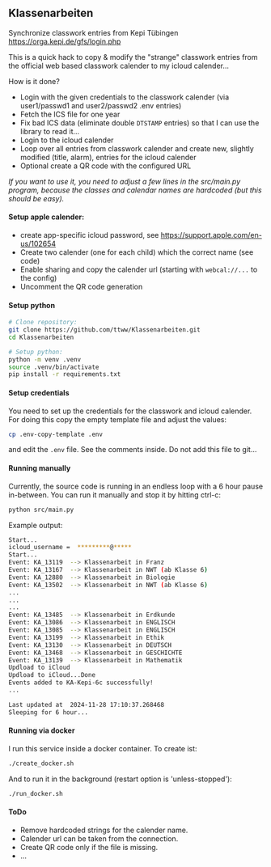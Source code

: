 ## Klassenarbeiten

Synchronize classwork entries from Kepi Tübingen https://orga.kepi.de/gfs/login.php

This is a quick hack to copy & modify the "strange" classwork entries from the official web based classwork calender to my icloud calender...

How is it done?
- Login with the given credentials to the classwork calender (via user1/passwd1 and user2/passwd2 .env entries)
- Fetch the ICS file for one year
- Fix bad ICS data (eliminate double `DTSTAMP` entries) so that I can use the library to read it...
- Login to the icloud calender
- Loop over all entries from classwork calender and create new, slightly modified (title, alarm), entries for the icloud calender
- Optional create a QR code with the configured URL

*If you want to use it, you need to adjust a few lines in the src/main.py program, because the classes and calendar names are hardcoded (but this should be easy).*

#### Setup apple calender:
- create app-specific icloud password, see https://support.apple.com/en-us/102654
- Create two calender (one for each child) which the correct name (see code)
- Enable sharing and copy the calender url (starting with `webcal://...` to the config)
- Uncomment the QR code generation

#### Setup python

```bash
# Clone repository:
git clone https://github.com/ttww/Klassenarbeiten.git
cd Klassenarbeiten

# Setup python:
python -m venv .venv
source .venv/bin/activate
pip install -r requirements.txt
```

#### Setup credentials

You need to set up the credentials for the classwork and icloud calender.
For doing this copy the empty template file and adjust the values:
```bash
cp .env-copy-template .env
```
and edit the `.env` file. See the comments inside.
Do not add this file to git...

#### Running manually

Currently, the source code is running in an endless loop with a 6 hour pause in-between.
You can run it manually and stop it by hitting ctrl-c:

```bash
python src/main.py
```

Example output:
```bash
Start...
icloud_username =  *********@*****
Start...
Event: KA_13119  --> Klassenarbeit in Franz
Event: KA_13167  --> Klassenarbeit in NWT (ab Klasse 6)
Event: KA_12880  --> Klassenarbeit in Biologie
Event: KA_13502  --> Klassenarbeit in NWT (ab Klasse 6)
...
...
...
Event: KA_13485  --> Klassenarbeit in Erdkunde
Event: KA_13086  --> Klassenarbeit in ENGLISCH
Event: KA_13085  --> Klassenarbeit in ENGLISCH
Event: KA_13199  --> Klassenarbeit in Ethik
Event: KA_13130  --> Klassenarbeit in DEUTSCH
Event: KA_13468  --> Klassenarbeit in GESCHICHTE
Event: KA_13139  --> Klassenarbeit in Mathematik
Updload to iCloud
Updload to iCloud...Done
Events added to KA-Kepi-6c successfully!
...

Last updated at  2024-11-28 17:10:37.268468
Sleeping for 6 hour...
```

#### Running via docker

I run this service inside a docker container.
To create ist:
```bash
./create_docker.sh
```
And to run it in the background (restart option is 'unless-stopped'):
```bash
./run_docker.sh
```


#### ToDo
- Remove hardcoded strings for the calender name.
- Calender url can be taken from the connection.
- Create QR code only if the file is missing. 
- ...
